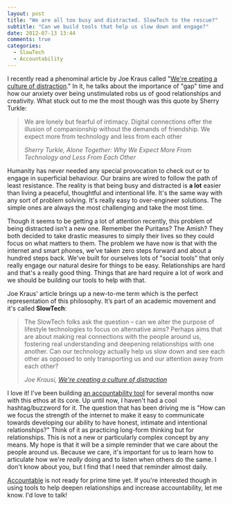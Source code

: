 ```yaml
---
layout: post
title: "We are all too busy and distracted. SlowTech to the rescue?"
subtitle: "Can we build tools that help us slow down and engage?"
date: 2012-07-13 13:44
comments: true
categories:
  - SlowTech
  - Accountability
---
```

I recently read a phenominal article by Joe Kraus called "[We're creating a culture of distraction](http://joekraus.com/were-creating-a-culture-of-distraction)." In it, he talks about the importance of "gap" time and how our anxiety over being unstimulated robs us of good relationships and creativity. What stuck out to me the most though was this quote by Sherry Turkle:

<blockquote>
We are lonely but fearful of intimacy. Digital connections offer the illusion of companionship without the demands of friendship. We expect more from technology and less from each other

<cite>Sherry Turkle, <span>Alone Together: Why We Expect More From Technology and Less From Each Other</span></cite>
</blockquote>

<!-- more -->

Humanity has never needed any special provocation to check out or to engage in superficial behaviour. Our brains are wired to follow the path of least resistance. The reality is that being busy and distracted is **a lot** easier than living a peaceful, thoughtful and intentional life. It's the same way with any sort of problem solving. It's really easy to over-engineer solutions. The simple ones are always the most challenging and take the most time.

Though it seems to be getting a lot of attention recently, this problem of being distracted isn’t a new one. Remember the Puritans? The Amish? They both decided to take drastic measures to simply their lives so they could focus on what matters to them. The problem we have now is that with the internet and smart phones, we’ve taken zero steps forward and about a hundred steps back. We've built for ourselves lots of "social tools" that only really engage our natural desire for things to be easy. Relationships are hard and that's a really good thing. Things that are hard require a lot of work and we should be building our tools to help with that.

Joe Kraus' article brings up a new-to-me term which is the perfect representation of this philosophy. It’s part of an academic movement and it's called **SlowTech**:

<blockquote>
The SlowTech folks ask the question – can we alter the purpose of lifestyle technologies to focus on alternative aims? Perhaps aims that are about making real connections with the people around us, fostering real understanding and deepening relationships with one another. Can our technology actually help us slow down and see each other as opposed to only transporting us and our attention away from each other?

<cite>Joe Krausi, <a href="http://joekraus.com/were-creating-a-culture-of-distraction">We're creating a culture of distraction</a></cite></footer>
</blockquote>

I love it! I've been building [an accountability tool](http://accountable.to) for several months now with this ethos at its core. Up until now, I haven't had a cool hashtag/buzzword for it. The question that has been driving me is "How can we focus the strength of the internet to make it easy to communicate towards developing our ability to have honest, intimate and intentional relationships?" Think of it as practicing long-form thinking but for relationships. This is not a new or particularly complex concept by any means. My hope is that it will be a simple reminder that we care about the people around us. Because we care, it's important for us to learn how to articulate how we're *really* doing and to listen when others do the same. I don't know about you, but I find that I need that reminder almost daily.

[Accountable](http://accountable.to) is not ready for prime time yet. If you're interested though in using tools to help deepen relationships and increase accountability, let me know. I'd love to talk!
